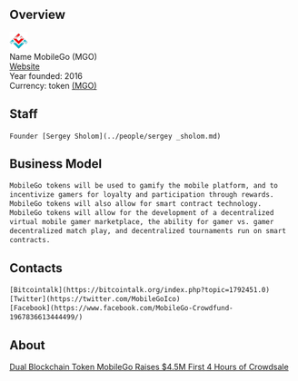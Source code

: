 ## Overview
   ![ logo](../projects/logo/mobilego.png)  
    Name  MobileGo (MGO)  
    [Website](https://mobilego.io/)  
    Year founded:  2016   
    Currency: token [(MGO)](https://coinmarketcap.com/assets/mobilego/)  
## Staff 
    Founder [Sergey Sholom](../people/sergey _sholom.md)  
## Business Model
    MobileGo tokens will be used to gamify the mobile platform, and to incentivize gamers for loyalty and participation through rewards. MobileGo tokens will also allow for smart contract technology. MobileGo tokens will allow for the development of a decentralized virtual mobile gamer marketplace, the ability for gamer vs. gamer decentralized match play, and decentralized tournaments run on smart contracts. 
## Contacts
    [Bitcointalk](https://bitcointalk.org/index.php?topic=1792451.0)  
    [Twitter](https://twitter.com/MobileGoIco)   
    [Facebook](https://www.facebook.com/MobileGo-Crowdfund-1967836613444499/)  
## About 
 [Dual Blockchain Token MobileGo Raises $4.5M First 4 Hours of Crowdsale](https://news.bitcoin.com/dual-blockchain-token-mobilego-raises-4-5m-first-4-hours-of-crowdsale/)


